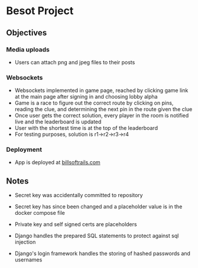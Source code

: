 # Besot Project

## Objectives
### Media uploads
- Users can attach png and jpeg files to their posts 
### Websockets
- Websockets implemented in game page, reached by clicking game link at the main page
  after signing in and choosing lobby alpha
- Game is a race to figure out the correct route by clicking on pins, reading the clue, and determining the next pin in the route
  given the clue
- Once user gets the correct solution, every player in the room is notified live and the leaderboard is updated
- User with the shortest time is at the top of the leaderboard
- For testing purposes, solution is r1->r2->r3->r4
   
### Deployment
- App is deployed at [billsoftrails.com](https://billsoftrails.com)

## Notes
- Secret key was accidentally committed to repository  
- Secret key has since been changed and a placeholder value is in the docker compose file  
- Private key and self signed certs are placeholders 

- Django handles the prepared SQL statements to protect against sql injection  
- Django's login framework handles the storing of hashed passwords and usernames
